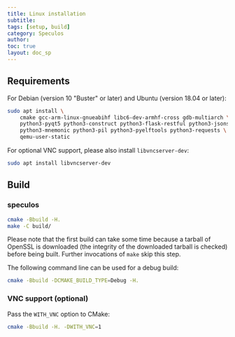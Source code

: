 ```yaml
---
title: Linux installation
subtitle:
tags: [setup, build]
category: Speculos
author:
toc: true
layout: doc_sp
---
```




## Requirements

For Debian (version 10 "Buster" or later) and Ubuntu (version 18.04 or later):

```sh
sudo apt install \
    cmake gcc-arm-linux-gnueabihf libc6-dev-armhf-cross gdb-multiarch \
    python3-pyqt5 python3-construct python3-flask-restful python3-jsonschema \
    python3-mnemonic python3-pil python3-pyelftools python3-requests \
    qemu-user-static
```

For optional VNC support, please also install `libvncserver-dev`:

```sh
sudo apt install libvncserver-dev
```

## Build

### speculos

```sh
cmake -Bbuild -H.
make -C build/
```

Please note that the first build can take some time because a tarball of OpenSSL
is downloaded (the integrity of the downloaded tarball is checked) before being
built. Further invocations of `make` skip this step.

The following command line can be used for a debug build:

```sh
cmake -Bbuild -DCMAKE_BUILD_TYPE=Debug -H.
```

### VNC support (optional)

Pass the `WITH_VNC` option to CMake:

```sh
cmake -Bbuild -H. -DWITH_VNC=1
```
